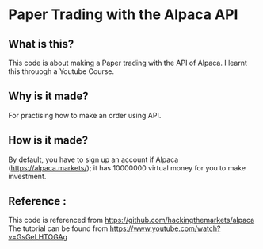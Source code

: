 # Paper Trading with the Alpaca API

## What is this?
This code is about making a Paper trading with the API of Alpaca. I learnt this throuogh a Youtube Course.

## Why is it made?
For practising how to make an order using API.

## How is it made?
By default, you have to sign up an account if Alpaca (https://alpaca.markets/); it has 10000000 virtual money for you to make investment.

## Reference :
This code is referenced from https://github.com/hackingthemarkets/alpaca
The tutorial can be found from https://www.youtube.com/watch?v=GsGeLHTOGAg
